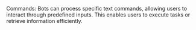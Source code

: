 Commands: Bots can process specific text commands, allowing users to interact through predefined inputs. This enables users to execute tasks or retrieve information efficiently.
